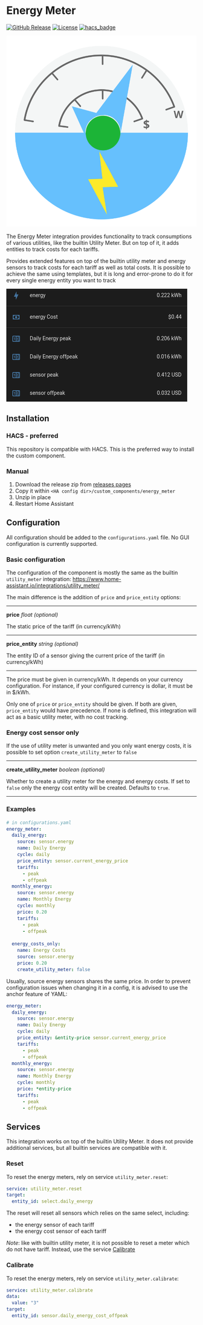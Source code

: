 # Energy Meter

[![GitHub Release][releases-shield]][releases]
[![License][license-shield]](LICENSE)
[![hacs_badge](https://img.shields.io/badge/HACS-Default-orange.svg)](https://github.com/hacs/integration)

![icon](img/icon.svg)

The Energy Meter integration provides functionality to track consumptions of
various utilities, like the builtin Utility Meter. But on top of it, it adds
entities to track costs for each tariffs.

Provides extended features on top of the builtin utility meter and energy
sensors to track costs for each tariff as well as total costs. It is possible
to achieve the same using templates, but it is long and error-prone to do it
for every single energy entity you want to track

![Example](img/energy_meter_screen.png)

## Installation

### HACS - preferred

This repository is compatible with HACS. This is the preferred way to install
the custom component.

### Manual

1. Download the release zip from [releases pages][releases]
2. Copy it within `<HA config dir>/custom_components/energy_meter`
3. Unzip in place
4. Restart Home Assistant

## Configuration

All configuration should be added to the `configurations.yaml` file. No GUI
configuration is currently supported.

### Basic configuration

The configuration of the component is mostly the same as the builtin
`utility_meter` integration:
https://www.home-assistant.io/integrations/utility_meter/

The main difference is the addition of `price` and `price_entity` options:

---

**price** _float (optional)_

The static price of the tariff (in currency/kWh)

---

**price_entity** _string (optional)_

The entity ID of a sensor giving the current price of the tariff (in
currency/kWh)

---

The price must be given in currency/kWh. It depends on your currency
configuration. For instance, if your configured currency is dollar, it must be
in $/kWh.

Only one of `price` or `price_entity` should be given. If both are given,
`price_entity` would have precedence. If none is defined, this integration will
act as a basic utility meter, with no cost tracking.

### Energy cost sensor only

If the use of utility meter is unwanted and you only want energy costs, it is
possible to set option `create_utility_meter` to `false`

---

**create_utility_meter** _boolean (optional)_

Whether to create a utility meter for the energy and energy costs. If set to
`false` only the energy cost entity will be created. Defaults to `true`.

---

### Examples

```yaml
# in configurations.yaml
energy_meter:
  daily_energy:
    source: sensor.energy
    name: Daily Energy
    cycle: daily
    price_entity: sensor.current_energy_price
    tariffs:
      - peak
      - offpeak
  monthly_energy:
    source: sensor.energy
    name: Monthly Energy
    cycle: monthly
    price: 0.20
    tariffs:
      - peak
      - offpeak

  energy_costs_only:
    name: Energy Costs
    source: sensor.energy
    price: 0.20
    create_utility_meter: false
```

Usually, source energy sensors shares the same price. In order to prevent
configuration issues when changing it in a config, it is advised to use the
anchor feature of YAML:

```yaml
energy_meter:
  daily_energy:
    source: sensor.energy
    name: Daily Energy
    cycle: daily
    price_entity: &entity-price sensor.current_energy_price
    tariffs:
      - peak
      - offpeak
  monthly_energy:
    source: sensor.energy
    name: Monthly Energy
    cycle: monthly
    price: *entity-price
    tariffs:
      - peak
      - offpeak
```

## Services

This integration works on top of the builtin Utility Meter. It does not provide
additional services, but all builtin services are compatible with it.

### Reset

To reset the energy meters, rely on service `utility_meter.reset`:

```yaml
service: utility_meter.reset
target:
  entity_id: select.daily_energy
```

The reset will reset all sensors which relies on the same select, including:

- the energy sensor of each tariff
- the energy cost sensor of each tariff

_Note_: like with builtin utility meter, it is not possible to reset a meter
which do not have tariff. Instead, use the service [Calibrate](#calibrate)

### Calibrate

To reset the energy meters, rely on service `utility_meter.calibrate`:

```yaml
service: utility_meter.calibrate
data:
  value: "3"
target:
  entity_id: sensor.daily_energy_cost_offpeak
```

[releases-shield]:
  https://img.shields.io/github/release/zeronounours/HA-custom-component-energy-meter.svg?style=for-the-badge
[releases]:
  https://github.com/zeronounours/HA-custom-component-energy-meter/releases
[license-shield]:
  https://img.shields.io/github/license/zeronounours/HA-custom-component-energy-meter.svg?style=for-the-badge
